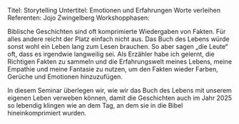 Titel: Storytelling
Untertitel: Emotionen und Erfahrungen Worte verleihen
Referenten: Jojo Zwingelberg
Workshopphasen: 

Biblische Geschichten sind oft komprimierte Wiedergaben von Fakten. Für alles andere reicht der Platz einfach nicht aus. Das Buch des Lebens würde sonst wohl ein Leben lang zum Lesen brauchen. So aber sagen „die Leute“ oft, dass es irgendwie langweilig sei. Als Erzähler habe ich gelernt, die Richtigen Fakten zu sammeln und die Erfahrungswelt meines Lebens, meine Empathie und meine Fantasie zu nutzen, um den Fakten wieder Farben, Gerüche und Emotionen hinzuzufügen.

In diesem Seminar überlegen wir, wie wir das Buch des Lebens mit unserem eigenen Leben verweben können, damit die Geschichten auch im Jahr 2025 so lebendig klingen wie an dem Tag, an dem sie in die Bibel hineinkomprimiert wurden. 
